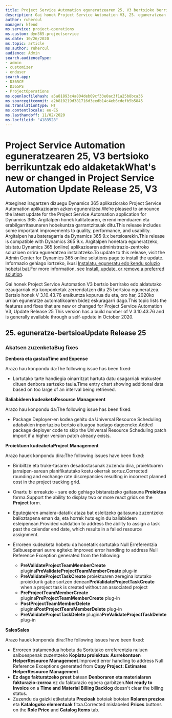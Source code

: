 ```yaml
---
title: Project Service Automation eguneratzearen 25, V3 bertsioko berrikuntzak edo aldaketak
description: Gai honek Project Service Automation V3, 25. eguneratzean erabilgarri dauden eginbideak eta konponketak ditu.
author: ruhercul
manager: kfend
ms.service: project-operations
ms.custom: dyn365-projectservice
ms.date: 10/26/2020
ms.topic: article
ms.author: ruhercul
audience: Admin
search.audienceType:
- admin
- customizer
- enduser
search.app:
- D365CE
- D365PS
- ProjectOperations
ms.openlocfilehash: a5a81893c4a804deb09cf33e0ac3f1a25b8bca36
ms.sourcegitcommit: a2b810219d381716d3eedb14c4eb6cdefb5b5845
ms.translationtype: HT
ms.contentlocale: eu-ES
ms.lasthandoff: 11/02/2020
ms.locfileid: "4183528"
---
```

# <a name="whats-new-or-changed-in-project-service-automation-update-release-25-v3"></a><span data-ttu-id="4a5ee-103">Project Service Automation eguneratzearen 25, V3 bertsioko berrikuntzak edo aldaketak</span><span class="sxs-lookup"><span data-stu-id="4a5ee-103">What's new or changed in Project Service Automation Update Release 25, V3</span></span>

<span data-ttu-id="4a5ee-104">Atseginez iragartzen dizuegu Dynamics 365 aplikaziorako Project Service Automation aplikazioaren azken eguneratzea.</span><span class="sxs-lookup"><span data-stu-id="4a5ee-104">We’re pleased to announce the latest update for the Project Service Automation application for Dynamics 365.</span></span> <span data-ttu-id="4a5ee-105">Argitalpen honek kalitatearen, errendimenduaren eta erabilgarritasunaren hobekuntza garrantzitsuak ditu.</span><span class="sxs-lookup"><span data-stu-id="4a5ee-105">This release includes some important improvements to quality, performance, and usability.</span></span> <span data-ttu-id="4a5ee-106">Argitalpen hau bateragarria da Dynamics 365 9.x bertsioarekin.</span><span class="sxs-lookup"><span data-stu-id="4a5ee-106">This release is compatible with Dynamics 365 9.x.</span></span> <span data-ttu-id="4a5ee-107">Argitalpen honetara eguneratzeko, bisitatu Dynamics 365 (online) aplikazioaren administrazio-zentroko soluzioen orrira eguneratzea instalatzeko.</span><span class="sxs-lookup"><span data-stu-id="4a5ee-107">To update to this release, visit the Admin Center for Dynamics 365 online solutions page to install the update.</span></span> <span data-ttu-id="4a5ee-108">Informazio gehiago lortzeko, ikusi [Instalatu, eguneratu edo kendu soluzio hobetsi bat](https://docs.microsoft.com/power-platform/admin/install-remove-preferred-solution).</span><span class="sxs-lookup"><span data-stu-id="4a5ee-108">For more information, see [Install, update, or remove a preferred solution](https://docs.microsoft.com/power-platform/admin/install-remove-preferred-solution).</span></span>

<span data-ttu-id="4a5ee-109">Gai honek Project Service Automation V3 bertsio berrirako edo aldatutako ezaugarriak eta konponketak zerrendatzen ditu 25 bertsioa eguneratzea. Bertsio honek V 3.10.43.76 eraikuntza kopurua du eta, oro har, 2020ko urrian eguneratze automatikoaren bidez eskuragarri dago.</span><span class="sxs-lookup"><span data-stu-id="4a5ee-109">This topic lists the features and fixes that are new or changed for Project Service Automation V3, Update Release 25 This version has a build number of V 3.10.43.76 and is generally available through a self-update in October 2020.</span></span>

## <a name="update-release-25"></a><span data-ttu-id="4a5ee-110">25. eguneratze-bertsioa</span><span class="sxs-lookup"><span data-stu-id="4a5ee-110">Update Release 25</span></span>

### <a name="bug-fixes"></a><span data-ttu-id="4a5ee-111">Akatsen zuzenketa</span><span class="sxs-lookup"><span data-stu-id="4a5ee-111">Bug fixes</span></span>

<span data-ttu-id="4a5ee-112">**Denbora eta gastua**</span><span class="sxs-lookup"><span data-stu-id="4a5ee-112">**Time and Expense**</span></span>

<span data-ttu-id="4a5ee-113">Arazo hau konpondu da:</span><span class="sxs-lookup"><span data-stu-id="4a5ee-113">The following issue has been fixed:</span></span>

- <span data-ttu-id="4a5ee-114">Lortutako tarte handiegia oinarritzat hartuta datu osagarriak erakusten dituen denbora sartzeko taula.</span><span class="sxs-lookup"><span data-stu-id="4a5ee-114">Time entry chart showing additional data based on too large of an interval being retrieved.</span></span>

<span data-ttu-id="4a5ee-115">**Baliabideen kudeaketa**</span><span class="sxs-lookup"><span data-stu-id="4a5ee-115">**Resource Management**</span></span>

<span data-ttu-id="4a5ee-116">Arazo hau konpondu da:</span><span class="sxs-lookup"><span data-stu-id="4a5ee-116">The following issue has been fixed:</span></span>

- <span data-ttu-id="4a5ee-117">Package Deployer-en kodea gehitu da Universal Resource Scheduling adabakien inportazioa bertsio altuagoa badago dagoeneko.</span><span class="sxs-lookup"><span data-stu-id="4a5ee-117">Added package deployer code to skip the Universal Resource Scheduling patch import if a higher version patch already exists.</span></span>

<span data-ttu-id="4a5ee-118">**Proiektuen kudeaketa**</span><span class="sxs-lookup"><span data-stu-id="4a5ee-118">**Project Management**</span></span>

<span data-ttu-id="4a5ee-119">Arazo hauek konpondu dira:</span><span class="sxs-lookup"><span data-stu-id="4a5ee-119">The following issues have been fixed:</span></span>

- <span data-ttu-id="4a5ee-120">Biribiltze eta truke-tasaren desadostasunak zuzendu dira, proiektuaren jarraipen-sarean planifikatutako kostu okerrak sortuz.</span><span class="sxs-lookup"><span data-stu-id="4a5ee-120">Corrected rounding and exchange rate discrepancies resulting in incorrect planned cost in the project tracking grid.</span></span>
- <span data-ttu-id="4a5ee-121">Onartu bi erreakzio - sare edo gehiago bistaratzeko gaitasuna **Proiektua** forma.</span><span class="sxs-lookup"><span data-stu-id="4a5ee-121">Support the ability to display two or more react grids on the **Project** form.</span></span>
- <span data-ttu-id="4a5ee-122">Egutegiaren amaiera-datatik ataza bat esleitzeko gaitasuna zuzentzeko balioztapena eman da, eta horrek huts egin du baliabideen esleipenean.</span><span class="sxs-lookup"><span data-stu-id="4a5ee-122">Provided validation to address the ability to assign a task past the calendar end date, which results in a failed resource assignment.</span></span>
- <span data-ttu-id="4a5ee-123">Erroreen kudeaketa hobetu da honetatik sortutako Null Erreferentzia Salbuespenari aurre egiteko:</span><span class="sxs-lookup"><span data-stu-id="4a5ee-123">Improved error handling to address Null Reference Exception generated from the following:</span></span>

    - <span data-ttu-id="4a5ee-124">**PreValidateProjectTeamMemberCreate** plugina</span><span class="sxs-lookup"><span data-stu-id="4a5ee-124">**PreValidateProjectTeamMemberCreate** plug-in</span></span>
    - <span data-ttu-id="4a5ee-125">**PreValidateProjectTaskCreate** proiektuaren zeregina lotutako proiekturik gabe sortzen denean</span><span class="sxs-lookup"><span data-stu-id="4a5ee-125">**PreValidateProjectTaskCreate** when a project task is created without an associated project</span></span>
    - <span data-ttu-id="4a5ee-126">**PreProjectTeamMemberCreate** plugina</span><span class="sxs-lookup"><span data-stu-id="4a5ee-126">**PreProjectTeamMemberCreate** plug-in</span></span>
    - <span data-ttu-id="4a5ee-127">**PostProjectTeamMemberDelete** plugina</span><span class="sxs-lookup"><span data-stu-id="4a5ee-127">**PostProjectTeamMemberDelete** plug-in</span></span>
    - <span data-ttu-id="4a5ee-128">**PreValidateProjectTaskDelete** plugina</span><span class="sxs-lookup"><span data-stu-id="4a5ee-128">**PreValidateProjectTaskDelete** plug-in</span></span>

<span data-ttu-id="4a5ee-129">**Sales**</span><span class="sxs-lookup"><span data-stu-id="4a5ee-129">**Sales**</span></span>

<span data-ttu-id="4a5ee-130">Arazo hauek konpondu dira:</span><span class="sxs-lookup"><span data-stu-id="4a5ee-130">The following issues have been fixed:</span></span>

- <span data-ttu-id="4a5ee-131">Erroreen tratamendua hobetu da Sortutako erreferentzia nuluen salbuespenak zuzentzeko **Kopiatu proiektua: Aurrekontuen HelperResource Management**.</span><span class="sxs-lookup"><span data-stu-id="4a5ee-131">Improved error handling to address Null Reference Exceptions generated from **Copy Project: Estimates HelperResource Management**.</span></span>
- <span data-ttu-id="4a5ee-132">**Ez dago fakturatzeko prest** batean **Denboraren eta materialaren fakturazio-zorroa** ez du fakturazio egoera garbitzen.</span><span class="sxs-lookup"><span data-stu-id="4a5ee-132">**Not ready to Invoice** on a **Time and Material Billing Backlog** doesn't clear the billing status.</span></span>
- <span data-ttu-id="4a5ee-133">Zuzendu da gaizki etiketatuta **Prezioak** botoiak botoian **Rolaren prezioa** eta **Katalogoko elementuak** fitxa.</span><span class="sxs-lookup"><span data-stu-id="4a5ee-133">Corrected mislabeled **Prices** buttons on the **Role Price** and **Catalog Items** tab.</span></span>
